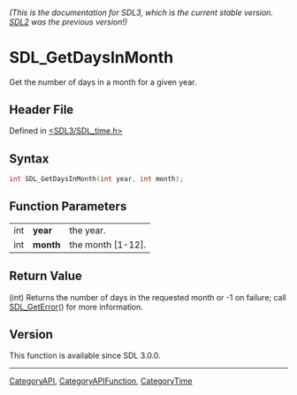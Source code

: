 ###### (This is the documentation for SDL3, which is the current stable version. [SDL2](https://wiki.libsdl.org/SDL2/) was the previous version!)
# SDL_GetDaysInMonth

Get the number of days in a month for a given year.

## Header File

Defined in [<SDL3/SDL_time.h>](https://github.com/libsdl-org/SDL/blob/main/include/SDL3/SDL_time.h)

## Syntax

```c
int SDL_GetDaysInMonth(int year, int month);
```

## Function Parameters

|     |           |                   |
| --- | --------- | ----------------- |
| int | **year**  | the year.         |
| int | **month** | the month [1-12]. |

## Return Value

(int) Returns the number of days in the requested month or -1 on failure;
call [SDL_GetError](SDL_GetError)() for more information.

## Version

This function is available since SDL 3.0.0.

----
[CategoryAPI](CategoryAPI), [CategoryAPIFunction](CategoryAPIFunction), [CategoryTime](CategoryTime)

